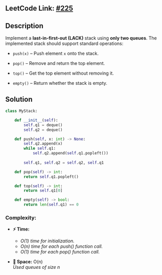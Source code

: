 ## **LeetCode Link:** [#225](https://leetcode.com/problems/implement-stack-using-queues/)

## **Description**

Implement a **last-in-first-out (LACK)** stack using **only two queues**. The implemented stack should support standard operations:

- `push(x)` – Push element `x` onto the stack.
    
- `pop()` – Remove and return the top element.
    
- `top()` – Get the top element without removing it.
    
- `empty()` – Return whether the stack is empty.

## **Solution**
```python
class MyStack:

    def __init__(self):
        self.q1 = deque()
        self.q2 = deque()

    def push(self, x: int) -> None:
        self.q2.append(x)
        while self.q1:
            self.q2.append(self.q1.popleft())
        
        self.q1, self.q2 = self.q2, self.q1

    def pop(self) -> int:
        return self.q1.popleft()

    def top(self) -> int:
        return self.q1[0]

    def empty(self) -> bool:
        return len(self.q1) == 0
```

### **Complexity:**
- **⚡ Time:** 
    - *O(1) time for initialization.*
    - *O(n) time for each push() function call.*
    - *O(1) time for each pop() function call.*

- **💾 Space:** O(n)  
*Used queues of size n*
